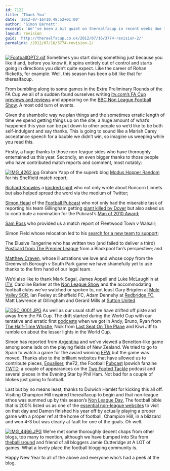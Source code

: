 ```yaml
---
id: 7122
title: 'Thank You'
date: '2012-07-16T10:48:52+01:00'
author: 'Simon Barnett'
excerpt: 'We''ve been a bit quiet on therealfacup in recent weeks due to other commitments. Well, this isn''t our real job you know? We''ll be back up and running in the new year when the FA Vase and/or Trophy will no doubt get our attention and we''ll hopefully be spreading our wings further afield.'
layout: revision
guid: 'http://therealfacup.co.uk/2012/07/16/3774-revision-2/'
permalink: /2012/07/16/3774-revision-2/
---
```


[![FootballOPT2.gif](http://lh5.ggpht.com/_3L4_Y2OBz2M/SrvpH9xaQiI/AAAAAAAAAt4/U4oD1dlr6MI/s320/FootballOPT2.png)](http://lh5.ggpht.com/_3L4_Y2OBz2M/SrvpH9xaQiI/AAAAAAAAAt4/U4oD1dlr6MI/w800/FootballOPT2.png) Sometimes you start doing something just because you like it and, before you know it, it spins entirely out of control and starts going in directions you didn’t quite expect. Like the career of Rohan Ricketts, for example. Well, this season has been a bit like that for therealfacup.

From bumbling along to some games in the Extra Preliminary Rounds of the FA Cup we all of a sudden found ourselves writing [itv.com’s FA Cup previews and reviews](http://www.itv.com/sport/football/facup/news/facup4throundqualifyingpreview/) and appearing on the [BBC Non League Football Show](http://news.bbc.co.uk/local/london/hi/tv_and_radio/newsid_8176000/8176112.stm). A most odd turn of events.

Given the shambolic way we plan things and the sometimes erratic length of time we spend getting things up on the site, a huge amount of what’s happened this year can be put down to other people so we’d like to be both self-indulgent and say thanks. This is going to sound like a Mariah Carey acceptance speech for a bauble we didn’t win, so imagine us weeping while you read this.

Firstly, a huge thanks to those non-league sides who have thoroughly entertained us this year. Secondly, an even bigger thanks to those people who have contributed match reports and comment, most notably:

[![IMG_4262.jpg](http://lh6.ggpht.com/_3L4_Y2OBz2M/TMQNBDiBCaI/AAAAAAAAC7I/f1H1g8D6pPE/s320/IMG_4262.jpg)](http://lh6.ggpht.com/_3L4_Y2OBz2M/TMQNBDiBCaI/AAAAAAAAC7I/f1H1g8D6pPE/w800/IMG_4262.jpg) Graham Yapp of the superb blog [Modus Hopper Random](http://www.modushopperrandom.blogspot.com/) for his Sheffield match report;

[Richard Knowles](http://twitter.com/#!/richthemaster) a [kindred spirit](http://runcorn2wembley.blogspot.com/) who not only wrote about Runcorn Linnets but also helped spread the word via the medium of Twitter;

[Simon Head](http://twitter.com/#!/simonhead) of the [Football Pubcast](http://footballpubcast.clubfans.co.uk/) who not only had the miserable task of reporting his team Gillingham getting [giant killed by Dover](http://therealfacup.co.uk/2010/11/07/karma-bites-back/) but also asked us to contribute a nomination for the Pubcast’s [Man of 2010 Award](http://footballpubcast.clubfans.co.uk/2010/12/18/men-of-2010-paul-robinson/);

[Sam Ross](http://samross-aspiringtobe.blogspot.com/) who provided us a match report of Fleetwood Town v Walsall;

Simon Field whose relocation led to his [search for a new team to support](http://therealfacup.co.uk/2010/09/26/lookingforlightning/);

The Elusive Tangerine who has written two (and failed to deliver a third) [Postcard from The Premier League](http://therealfacup.co.uk/2010/09/07/postcards-from-the-premier-league-2/) from a Blackpool fan’s perspective; and

[Matthew Craven](http://matthewcravenillustration.com/), whose illustrations we love and whose copy from the Greenwich Borough v South Park game we have shamefully yet to use thanks to the firm hand of our legal team.

We’d also like to thank Mark Segal, James Appell and Luke McLaughlin at [ITV](http://twitter.com/#!/itvfootball), Caroline Barker at the [Non League Show](http://news.bbc.co.uk/local/london/hi/tv_and_radio/newsid_8176000/8176112.stm) and the accommodating football clubs we’ve watched or spoken to, not least Gary Brigden at [Mole Valley SCR](http://www.pitchero.com/clubs/molevalleyscr/), Ian Feeley at Sheffield FC, Adam Dennehy at [Redbridge FC, ](http://www.redbridgefc.com/)Matt Lawrence at Gillingham and Gerard Mills at [Sutton United](http://www.suttonunited.net/)

[![DSC_0001.JPG](http://lh6.ggpht.com/_3L4_Y2OBz2M/TPOmKlYYezI/AAAAAAAADU4/thwWlgwRnc8/s320/DSC_0001.JPG)](http://lh6.ggpht.com/_3L4_Y2OBz2M/TPOmKlYYezI/AAAAAAAADU4/thwWlgwRnc8/w800/DSC_0001.JPG) As well as our usual stuff we have drifted off piste and away from the FA Cup. The drift started during the World Cup with our tentative and erratic first [podcasts](http://itunes.apple.com/gb/podcast/the-real-world-cup/id376720582) when we got in Andy, Bruno, Ryan from [The Half-Time Whistle](http://halftimewhistle.wordpress.com/), Nick from [Last Seat On The Plane](http://lastseatontheplane.wordpress.com/) and Kiwi Jiff to ramble on about the lesser lights in the World Cup.

Simon has reported from [Argentina](http://therealfacup.co.uk/2010/04/22/new-manager-saves-rivers-day/) and we’ve viewed a Benetton-like game among some lads on the playing fields of New Zealand. We tried to go to Spain to watch a game for the award winning [EFW](http://europeanfootballweekends.blogspot.com/) but the game was moved. Thanks also to the brilliant websites that have allowed us to contribute pieces, [Equaliser](http://equaliserfootball.com/2010/09/27/martijn-reuser/), the72, the Football [Pubcast](http://footballpubcast.clubfans.co.uk/2010/12/18/men-of-2010-paul-robinson/) Ipswich fanzine [TWTD](http://www.twtd.co.uk/news.php?storyid=16953), a couple of appearances on the [Two Footed Tackle](http://twofootedtackle.com/) podcast and several pieces in the Evening Star by Phil Ham. Not bad for a couple of blokes just going to football.

Last but by no means least, thanks to Dulwich Hamlet for kicking this all off. Visiting Champion Hill inspired therealfacup to begin and that non-league ethos was summed up by this season’s [Non League Day.](http://www.nonleagueday.co.uk/) The football bible that is 200% listed us as one of the [essential non-league websites](http://www.twohundredpercent.net/?p=8791) to visit on that day and Damon finished his year off by actually playing a proper game with a proper ref at the home of football, Champion Hill, in a blizzard and won 4-3 but was clearly at fault for one of the goals. Oh well.

[![IMG_4466.JPG](http://lh3.ggpht.com/_3L4_Y2OBz2M/SpxQqVERgJI/AAAAAAAAAWU/qbqgd2PhLqA/s320/IMG_4466.JPG)](http://lh3.ggpht.com/_3L4_Y2OBz2M/SpxQqVERgJI/AAAAAAAAAWU/qbqgd2PhLqA/w800/IMG_4466.JPG) We’ve met some thoroughly decent chaps from other blogs, too many to mention, although we have bumped into Stu from [theballisround](http://theballisround.co.uk/) and friend of all bloggers Jamie Cutteridge at A LOT of games. What a lovely place the football blogging community is.

Happy New Year to all of the above and everyone who’s had a peek at the blog.